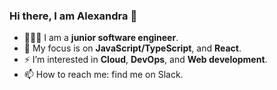 ### Hi there, I am Alexandra 👋

                                           

- 🧚🏼‍♀️ I am a **junior software engineer**.
- 🦋 My focus is on **JavaScript/TypeScript**, and **React**.
- ⚡️ I’m interested in **Cloud**, **DevOps**, and **Web development**.
- 📫 How to reach me: find me on Slack.

